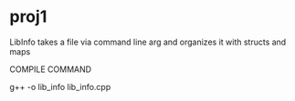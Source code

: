 # proj1
LibInfo takes a file via command line arg and organizes it with structs and maps

COMPILE COMMAND

g++ -o lib_info lib_info.cpp